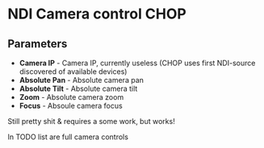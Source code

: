 # NDI Camera control CHOP
## Parameters
* **Camera IP** - Camera IP, currently useless (CHOP uses first NDI-source discovered of available devices)
* **Absolute Pan** - Absolute camera pan
* **Absolute Tilt** - Absolute camera tilt
* **Zoom** - Absolute camera zoom
* **Focus** - Absoule camera focus

Still pretty shit & requires a some work, but works!

In TODO list are full camera controls

